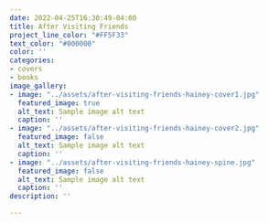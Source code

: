 ```yaml
---
date: 2022-04-25T16:30:49-04:00
title: After Visiting Friends
project_line_color: "#FF5F33"
text_color: "#000000"
color: ''
categories:
- covers
- books
image_gallery:
- image: "../assets/after-visiting-friends-hainey-cover1.jpg"
  featured_image: true
  alt_text: Sample image alt text
  caption: ''
- image: "../assets/after-visiting-friends-hainey-cover2.jpg"
  featured_image: false
  alt_text: Sample image alt text
  caption: ''
- image: "../assets/after-visiting-friends-hainey-spine.jpg"
  featured_image: false
  alt_text: Sample image alt text
  caption: ''
description: ''

---
```

